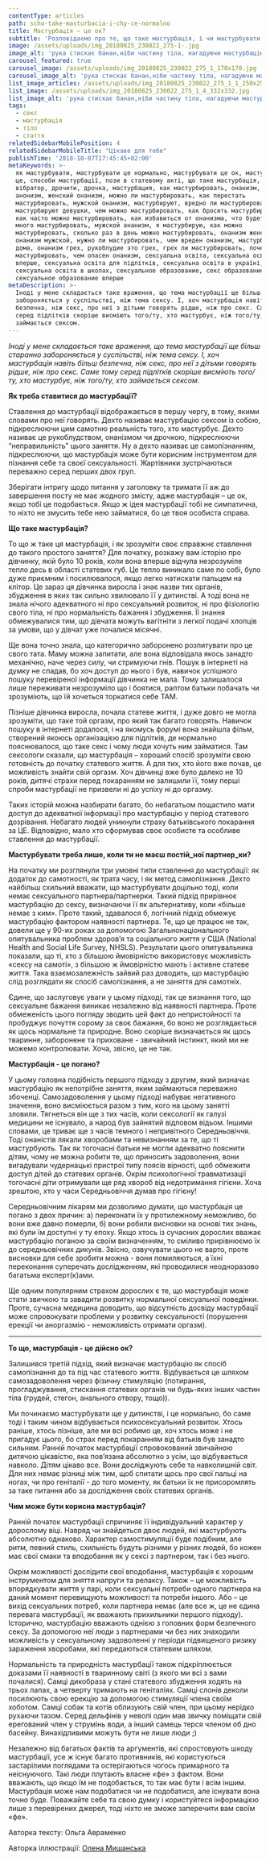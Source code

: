 ```yaml
---
contentType: articles
path: scho-take-masturbacia-i-chy-ce-normalno
title: Мастурбація – це ок?
subtitle: 'Розповідаємо про те, що таке мастурбація, і чи мастурбувати - це ок'
image: /assets/uploads/img_20180825_230022_275-1-.jpg
image_alt: 'рука стискає банан,ніби частину тіла, нагадуючи мастурбацію'
carousel_featured: true
carousel_image: /assets/uploads/img_20180825_230022_275_1_170x170.jpg
carousel_image_alt: 'рука стискає банан,ніби частину тіла, нагадуючи мастурбацію'
list_image_articles: /assets/uploads/img_20180825_230022_275_1_1_250x250.jpg
list_image: /assets/uploads/img_20180825_230022_275_1_4_332x332.jpg
list_image_alt: 'рука стискає банан,ніби частину тіла, нагадуючи мастурбацію'
tags:
  - секс
  - мастурбація
  - тіло
  - стаття
relatedSidebarMobilePosition: 4
relatedSidebarMobileTitle: "Цікаве для тебе"
publishTime: '2018-10-07T17:45:45+02:00'
metaKeywords: >-
  як мастурбувати, мастурбувати це нормально, мастурбувати це ок, мастурбація
  це, способи мастурбації, пози в статевому акті, що таке мастурбація, що таке
  вібратор, дрочити, дрочка, мастурбация, как мастурбировать, онанизм, ананизм,
  анонизм, женский онанизм, можно ли мастурбировать, как перестать
  мастурбировать, мужской онанизм, мастурбируют, вредно ли мастурбировать, как
  мастурбируют девушки, чем можно мастурбировать, как бросить мастурбировать,
  как часто можно мастурбировать, как избавиться от онанизма, что будет если
  много мастурбировать, мужской ананизм, я мастурбирую, как можно
  мастурбировать, сколько раз в день можно мастурбировать, онанизм женский,
  онанизм мужской, нужно ли мастурбировать, чем вреден онанизм, мастурбировать
  дома, онанизм грех, рукоблудие это грех, грех ли мастурбировать, почему нельзя
  мастурбировать, чем опасен онанизм, сексуальна освіта, сексуальна освіта
  вперше, сексуальна освіта для підлітків, сексуальна освіта в україні,
  сексуальна освіта в школах, сексуальное образование, секс образование,
  сексуальное образование вперше
metaDescription: >-
  Іноді у мене складається таке враження, що тема мастурбації ще більш старанно
  забороняється у суспільстві, ніж тема сексу. І, хоч мастурбація навіть більш
  безпечна, ніж секс, про неї з дітьми говорять рідше, ніж про секс. Саме тому
  серед підлітків скоріше висміють того/ту, хто мастурбує, ніж того/ту, хто
  займається сексом.
---
```

_Іноді у мене складається таке враження, що тема мастурбації ще більш старанно забороняється у суспільстві, ніж тема сексу. І, хоч мастурбація навіть більш безпечна, ніж секс, про неї з дітьми говорять рідше, ніж про секс. Саме тому серед підлітків скоріше висміють того/ту, хто мастурбує, ніж того/ту, хто займається сексом._

**Як треба ставитися до мастурбації?**

Ставлення до мастурбації відображається в першу чергу, в тому, якими словами про неї говорять. Дехто називає мастурбацію сексом із собою, підкреслюючи цим самотню реальність того, хто мастурбує. Дехто називає це рукоблудством, онанізмом чи дрочкою, підкреслюючи “неправильність” цього заняття. Ну а дехто називає це самопізнанням, підкреслюючи, що мастурбація може бути корисним інструментом для пізнання себе та своєї сексуальності. Жартівники зустрічаються переважно серед перших двох груп.

Зберігати інтригу щодо питання у заголовку та тримати її аж до завершення посту не має жодного змісту, адже мастурбація – це ок, якщо тобі це подобається. Якщо ж ідея мастурбації тобі не симпатична, то ніхто не змусить тебе нею займатися, бо це твоя особиста справа.

**Що таке мастурбація?**

То що ж таке ця мастурбація, і як зрозуміти своє справжнє ставлення до такого простого заняття? Для початку, розкажу вам історію про дівчинку, якій було 10 років, коли вона вперше відчула незрозуміле тепло десь в області статевих губ. Це тепло виникало саме по собі, було дуже приємним і посилювалося, якщо легко натискати пальцем на клітор. Це зараз ця дівчинка виросла і знає назви тих органів, збудження в яких так сильно хвилювало її у дитинстві. А тоді вона не знала нічого адекватного ні про сексуальний розвиток, ні про фізіологію свого тіла, ні про нормальність бажання і збудження. Її знання обмежувалися тим, що дівчата можуть вагітніти з легкої подачі хлопців за умови, що у дівчат уже почалися місячні.

Ще вона точно знала, що категорично заборонено розпитувати про це свого тата. Маму можна запитати, але вона відповідала якось занадто механічно, наче через силу, чи стримуючи гнів. Пошук в інтернеті на думку не спадав, бо хоч доступ до нього і був, навичок успішного пошуку перевіреної інформації дівчинка не мала. Тому залишалося лише переживати незрозуміло що і боятися, раптом батьки побачать чи зрозуміють, що їй хочеться торкатися себе ТАМ.

Пізніше дівчинка виросла, почала статеве життя, і дуже довго не могла зрозуміти, що таке той оргазм, про який так багато говорять. Навичок пошуку в інтернеті додалося, і на якомусь форумі вона знайшла фільм, створений якоюсь організацією для підлітків, де нормально пояснювалося, що таке секс і чому люди хочуть ним займатися. Там сексологи сказали, що мастурбація – хороший спосіб зрозуміти свою готовність до початку статевого життя. А для тих, хто його вже почав, це можливість знайти свій оргазм. Хоч дівчинці вже було далеко не 10 років, дитячі страхи перед покаранням не залишили її, тому перші спроби мастурбації не призвели ні до успіху ні до оргазму.

Таких історій можна назбирати багато, бо небагатьом пощастило мати доступ до адекватної інформації про мастурбацію у період статевого дозрівання. Небагато людей уникнули страху батьківського покарання за ЦЕ. Відповідно, мало хто сформував своє особисте та особливе ставлення до мастурбації.

**Мастурбувати треба лише, коли ти не маєш постій\_ної партнер\_ки?**

На початку ми розглянули три умовні типи ставлення до мастурбації: як додаток до самотності, як трата часу, і як метод самопізнання. Дехто найбільш схильний вважати, що мастурбувати доцільно тоді, коли немає сексуального партнера/партнерки. Такий підхід прирівнює мастурбацію до сексу, визначаючи її як альтернативу, коли «більше немає з ким». Проте такий, здавалося б, логічний підхід обмежує мастурбацію фактором наявності партнера. Те, що це працює не так, довели ще у 90-их роках за допомогою Загальнонаціонального опитувальника проблем здоров’я та соціального життя у США (National Health and Social Life Survey, NHSLS). Результати цього опитувальника показали, що ті, хто з більшою ймовірністю використовує можливість «сексу на самоті», з більшою ж ймовірністю мають і активне статеве життя. Така взаємозалежність зайвий раз доводить, що мастурбацію слід розглядати як спосіб самопізнання, а не заняття для самотніх.

Єдине, що заслуговує уваги у цьому підході, так це визнання того, що сексуальне бажання виникає незалежно від наявності партнера. Проте обмеженість цього погляду зводить цей факт до непристойності та пробуджує почуття сорому за своє бажання, бо воно не розглядається як щось нормальне та природне. Воно скоріше визначається як щось тваринне, заборонене та приховане - звичайний інстинкт, який ми не можемо контролювати. Хоча, звісно, це не так.

**Мастурбація - це погано?**

У цьому головна подібність першого підходу з другим, який визначає мастурбацію як непотрібне заняття, яким займаються переважно збоченці. Самозадоволення у цьому підході набуває негативного значення, воно висміюється разом з тим, кого на цьому занятті зловили. Тягнеться він ще з тих часів, коли сексології як галузі медицини не існувало, а народ був зайнятий відловом відьом.  Іншими словами, це триває ще з часів темного і непривітного Середньовіччя. Тоді онаністів лякали хворобами та невизнанням за те, що ті мастурбують. Так як тогочасні батьки не могли адекватно пояснити дітям, чому не можна робити те, що приносить задоволення, вони вигадували чудернацькі пристрої типу поясів вірності, щоб обмежити доступ дітей до статевих органів. Окрім психологічної травматизації тогочасні діти отримували ще ряд хвороб від недотримання гігієни. Хоча зрештою, хто у часи Середньовіччя думав про гігієну!

Середньовічним лікарям ми дозволимо думати, що мастурбація це погано з двох причин: а) переконати їх у протилежному неможливо, бо вони вже давно померли, б) вони робили висновки на основі тих знань, які були їм доступні у ту епоху. Якщо хтось із сучасних дорослих вважає мастурбацію поганою за своїм визначенням, то сміливо прирівнюємо їх до середньовічних дикунів. Звісно, озвучувати цього не варто, проте висновки для себе зробити можна - вони помиляються, а їхні переконання суперечать дослідженням, які проводилися неодноразово багатьма експерт(к)ами.

Ще одним популярним страхом дорослих є те, що мастурбація може стати звичкою та завадити розвитку нормальної сексуальної поведінки. Проте, сучасна медицина доводить, що відсутність досвіду мастурбації може спровокувати проблеми у розвитку сексуальності (порушення ерекції чи аноргазмію - неможливість отримати оргазм). 

- - -

**То що, мастурбація - це дійсно ок?**

Залишився третій підхід, який визначає мастурбацію як спосіб самопізнання до та під час статевого життя. Відбувається це шляхом самозадоволення через фізичну стимуляцію (потирання, прогладжування, стискання статевих органів чи будь-яких інших частин тіла (грудей, стегон, анального отвору, тощо)).

Ми починаємо мастурбувати ще у дитинстві, і це нормально, бо саме тоді і таким чином відбувається психосексуальний розвиток. Хтось раніше, хтось пізніше, але ми всі робимо це, хоч хтось може і не пригадує цього, бо страх перед покаранням від батьків був занадто сильним. Ранній початок мастурбації спровокований звичайною дитячою цікавістю, яка пов’язана абсолютно з усім, що відбувається навколо. Дітям цікаво все. Вони досліджують себе та навколишній світ. Для них немає різниці між тим, щоб спитати щось про свої пальці на ногах, чи про геніталії - до того моменту, як батьки їх не присоромлять за таке питання або за дослідження своїх статевих органів.

**Чим може бути корисна мастурбація?**

Ранній початок мастурбації спричиняє її індивідуальний характер у дорослому віці. Навряд чи знайдеться двоє людей, які мастурбують абсолютно однаково. Характер самостимуляції буде подібним, але ритм, певний стиль, схильність будуть різними у різних людей, бо кожен має свої смаки та вподобання як у сексі з партнером, так і без нього.

Окрім можливості дослідити свої вподобання, мастурбація є хорошим інструментом для зняття напруги та релаксу. Також – це можливість впорядкувати життя у парі, коли сексуальні потреби одного партнера на даний момент перевищують можливості та потреби іншого. Або – це вихід сексуальних потреб, коли партнера немає (але все ж, це не єдина перевага мастурбації, як вважають прихильники першого підходу). Історично, мастурбацію вважають однією з головних форм безпечного сексу. За допомогою неї люди з партнерами чи без них знаходили можливість у сексуальному задоволенні у періоди підвищеного ризику зараження хворобами, які передаються статевим шляхом. 

Нормальність та природність мастурбації також підкріплюється доказами її наявності в тваринному світі (з якого ми всі з вами почалися). Самці дикобраза у стані статевого збудження ходять на трьох лапах, а четверту тримають на геніталіях. Самці слонів деколи посилюють свою ерекцію за допомогою стимуляції члена своїм хоботом. Самці собак та котів облизують свій член, при цьому нерідко рухаючи тазом. Серед дельфінів у неволі один мав звичку поміщати свій ерегований член у струмінь води,  а інший самець терся членом об дно басейну. Винахідливими можуть бути не лише люди ;)

Незалежно від багатьох фактів та аргументів, які спростовують шкоду мастурбації, усе ж існує багато противників, які користуються застарілими поглядами та остерігаються чогось примарного та неіснуючого. Такі люди плутають власне «фе» з фактом. Вони вважають, що якщо їм не подобається, то так має бути і всім іншим. Мастурбація може нам подобатися чи не подобатися, але існувати вона точно буде. Поважайте себе та свою думку і користуйтеся інформацією лише з перевірених джерел, тоді ніхто не зможе заперечити вам своїм «фе».



Aвторка тексту: Ольга Авраменко

Авторка іллюстрації: [Олена Мишанська](https://www.instagram.com/Olena_myshanska/)
